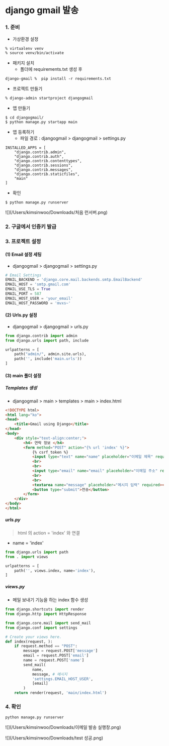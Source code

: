 # django gmail 발송

### 1. 준비

- 가상환경 설정

```
% virtualenv venv
% source venv/bin/activate
```

- 패키지 설치
  - 폴더에 requirements.txt 생성 후

```
django-gmail %  pip install -r requirements.txt
```

- 프로젝트 만들기

```
% django-admin startproject djangogmail
```

- 앱 만들기

```
$ cd djangogmail/
$ python manage.py startapp main
```

- 앱 등록하기
  - 파일 경로 : djangogmail > djangogmail > settings.py

```
INSTALLED_APPS = [
    "django.contrib.admin",
    "django.contrib.auth",
    "django.contrib.contenttypes",
    "django.contrib.sessions",
    "django.contrib.messages",
    "django.contrib.staticfiles",
    "main"
]
```

- 확인

```
$ python manage.py runserver
```

![](/Users/kimsinwoo/Downloads/처음 런서버.png)



### 2. 구글에서 인증키 발급

### 3. 프로젝트 설정

#### (1) Email 설정 세팅

- djangogmail > djangogmail > settings.py

```python
# Email Settings
EMAIL_BACKEND = 'django.core.mail.backends.smtp.EmailBackend'
EMAIL_HOST = 'smtp.gmail.com'
EMAIL_USE_TLS = True
EMAIL_PORT = 587
EMAIL_HOST_USER = 'your_email'
EMAIL_HOST_PASSWORD = 'mvxs~'
```



#### (2) Urls.py 설정

- djangogmail > djangogmail > urls.py

```python
from django.contrib import admin
from django.urls import path, include

urlpatterns = [
    path("admin/", admin.site.urls),
    path('', include('main.urls'))
]
```



#### (3) main 폴더 설정

##### Templates 생성

- djangogmail > main > templates > main > index.html

```html
<!DOCTYPE html>
<html lang="ko">
<head>
    <title>Gmail using Django</title>
</head>
<body>
    <div style="text-align:center;">
        <h4> 연락 정보 </h4>
        <form method="POST" action="{% url 'index' %}">
            {% csrf_token %}
            <input type="text" name="name" placeholder="이메일 제목" required>
            <br>
            <br>
            <input type="email" name="email" placeholder="이메일 주소" required>
            <br>
            <br>
            <textarea name="message" placeholder="메시지 입력" required></textarea>
            <button type="submit">전송</button>
        </form>
    </div>
</body>
</html>
```



##### urls.py

> html 의 action = 'index' 와 연결

- name = 'index'

```python
from django.urls import path
from . import views

urlpatterns = [
    path('', views.index, name='index'),
]
```



##### views.py

- 메일 보내기 기능을 하는 index 함수 생성

```python
from django.shortcuts import render
from django.http import HttpResponse

from django.core.mail import send_mail
from django.conf import settings

# Create your views here.
def index(request, ):
    if request.method == "POST":
        message = request.POST['message']
        email = request.POST['email']
        name = request.POST['name']
        send_mail(
            name, 
            message, # 메시지
            'settings.EMAIL_HOST_USER', 
            [email]
        )
    return render(request, 'main/index.html')
```



### 4. 확인

`python manage.py runserver`

![](/Users/kimsinwoo/Downloads/이메일 발송 실행창.png)

![](/Users/kimsinwoo/Downloads/test 성공.png)